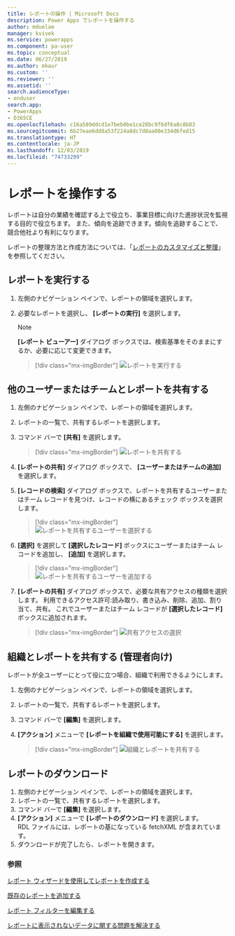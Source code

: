 ```yaml
---
title: レポートの操作 | Microsoft Docs
description: Power Apps でレポートを操作する
author: mduelae
manager: kvivek
ms.service: powerapps
ms.component: pa-user
ms.topic: conceptual
ms.date: 06/27/2019
ms.author: mkaur
ms.custom: ''
ms.reviewer: ''
ms.assetid: ''
search.audienceType:
- enduser
search.app:
- PowerApps
- D365CE
ms.openlocfilehash: c16a589ddcd1e7beb0be1ce28bc9f6df6a8c8b83
ms.sourcegitcommit: 6b27eae6dd8a53f224a8dc7d0aa00e334d6fed15
ms.translationtype: HT
ms.contentlocale: ja-JP
ms.lasthandoff: 12/03/2019
ms.locfileid: "74733299"
---
```

# <a name="work-with-reports"></a>レポートを操作する

レポートは自分の業績を確認する上で役立ち、事業目標に向けた進捗状況を監視する目的で役立ちます。 また、傾向を追跡できます。傾向を追跡することで、競合他社より有利になります。  

レポートの整理方法と作成方法については、「[レポートのカスタマイズと整理](https://docs.microsoft.com/powerapps/maker/model-driven-apps/add-reporting-to-app)」を参照してください。
  
## <a name="run-a-report"></a>レポートを実行する  
  
1. 左側のナビゲーション ペインで、レポートの領域を選択します。 
2. 必要なレポートを選択し、 **[レポートの実行]** を選択します。  
  
   > [!NOTE]
   >  **[レポート ビューアー]** ダイアログ ボックスでは、検索基準をそのままにするか、必要に応じて変更できます。  
   
   > [!div class="mx-imgBorder"]
   > ![レポートを実行する](media/report-run.png "レポートを実行する")
 
  
## <a name="share-a-report-with-other-users-or-teams"></a>他のユーザーまたはチームとレポートを共有する    

1. 左側のナビゲーション ペインで、レポートの領域を選択します。  
2. レポートの一覧で、共有するレポートを選択します。  
3. コマンド バーで **[共有]** を選択します。

   > [!div class="mx-imgBorder"]
   > ![レポートを共有する](media/report-share.png "レポートを共有する")
  
4. **[レポートの共有]** ダイアログ ボックスで、 **[ユーザーまたはチームの追加]** を選択します。    
5. **[レコードの検索]** ダイアログ ボックスで、レポートを共有するユーザーまたはチーム レコードを見つけ、レコードの横にあるチェック ボックスを選択します。

   > [!div class="mx-imgBorder"]
   > ![レポートを共有するユーザーを選択する](media/report-share1.png "レポートを共有するユーザーを選択する")

6. **[選択]** を選択して **[選択したレコード]** ボックスにユーザーまたはチーム レコードを追加し、 **[追加]** を選択します。

   > [!div class="mx-imgBorder"]
   > ![レポートを共有するユーザーを追加する](media/report-share2.png "レポートを共有するユーザーを追加する")
  
7. **[レポートの共有]** ダイアログ ボックスで、必要な共有アクセスの種類を選択します。 利用できるアクセス許可:読み取り、書き込み、削除、追加、割り当て、共有。 これでユーザーまたはチーム レコードが **[選択したレコード]** ボックスに追加されます。

   > [!div class="mx-imgBorder"]
   > ![共有アクセスの選択](media/report-share3.png "共有アクセスを選択する")
  

## <a name="share-a-report-with-your-organization-for-admins"></a>組織とレポートを共有する (管理者向け)
 レポートが全ユーザーにとって役に立つ場合、組織で利用できるようにします。  

1. 左側のナビゲーション ペインで、レポートの領域を選択します。  
2. レポートの一覧で、共有するレポートを選択します。  
3. コマンド バーで **[編集]** を選択します。  
4. **[アクション]** メニューで **[レポートを組織で使用可能にする]** を選択します。  
  
   > [!div class="mx-imgBorder"]
   > ![組織とレポートを共有する](media/report-share4.png "組織とレポートを共有する")

## <a name="download-a-report"></a>レポートのダウンロード

1. 左側のナビゲーション ペインで、レポートの領域を選択します。 
2. レポートの一覧で、共有するレポートを選択します。  
3. コマンド バーで **[編集]** を選択します。  
4. **[アクション]** メニューで **[レポートのダウンロード]** を選択します。  
RDL ファイルには、レポートの基になっている fetchXML が含まれています。
5. ダウンロードが完了したら、レポートを開きます。





### <a name="see-also"></a>参照

[レポート ウィザードを使用してレポートを作成する](create-report-with-wizard.md)

[既存のレポートを追加する](add-existing-report.md)

[レポート フィルターを編集する](edit-report-filter.md)

[レポートに表示されないデータに関する問題を解決する](troubleshoot-reports.md)


